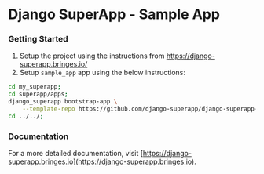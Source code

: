# Django SuperApp - Sample App
### Getting Started
1. Setup the project using the instructions from https://django-superapp.bringes.io/
2. Setup `sample_app` app using the below instructions:
```bash
cd my_superapp;
cd superapp/apps;
django_superapp bootstrap-app \
    --template-repo https://github.com/django-superapp/django-superapp-sample-app ./sample_app;
cd ../../;
```

### Documentation
For a more detailed documentation, visit [https://django-superapp.bringes.io](https://django-superapp.bringes.io).
